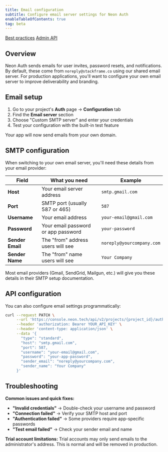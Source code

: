 ```yaml
---
title: Email configuration
subtitle: Configure email server settings for Neon Auth
enableTableOfContents: true
tag: beta
---
```


<FeatureBetaProps feature_name="Neon Auth" />

<InfoBlock>
  <DocsList title="Related docs" theme="docs">
    <a href="/docs/neon-auth/best-practices">Best practices</a>
    <a href="/docs/neon-auth/api"> Admin API</a>
  </DocsList>
</InfoBlock>

## Overview

Neon Auth sends emails for user invites, password resets, and notifications. By default, these come from `noreply@stackframe.co` using our shared email server. For production applications, you'll want to configure your own email server to improve deliverability and branding.

## Email setup

1. Go to your project's **Auth** page → **Configuration** tab
2. Find the **Email server** section
3. Choose "Custom SMTP server" and enter your credentials
4. Test your configuration with the built-in test feature

Your app will now send emails from your own domain.

## SMTP configuration

When switching to your own email server, you'll need these details from your email provider:

| Field | What you need | Example |
|-------|---------------|---------|
| **Host** | Your email server address | `smtp.gmail.com` |
| **Port** | SMTP port (usually 587 or 465) | `587` |
| **Username** | Your email address | `your-email@gmail.com` |
| **Password** | Your email password or app password | `your-password` |
| **Sender Email** | The "from" address users will see | `noreply@yourcompany.com` |
| **Sender Name** | The "from" name users will see | `Your Company` |

Most email providers (Gmail, SendGrid, Mailgun, etc.) will give you these details in their SMTP setup documentation.

## API configuration

You can also configure email settings programmatically:

```bash
curl --request PATCH \
     --url 'https://console.neon.tech/api/v2/projects/{project_id}/auth/email_server' \
     --header 'authorization: Bearer YOUR_API_KEY' \
     --header 'content-type: application/json' \
     --data '{
       "type": "standard",
       "host": "smtp.gmail.com",
       "port": 587,
       "username": "your-email@gmail.com",
       "password": "your-app-password",
       "sender_email": "noreply@yourcompany.com",
       "sender_name": "Your Company"
     }'
```

## Troubleshooting

**Common issues and quick fixes:**

- **"Invalid credentials"** → Double-check your username and password
- **"Connection failed"** → Verify your SMTP host and port
- **"Authentication failed"** → Some providers require app-specific passwords
- **"Test email failed"** → Check your sender email and name

**Trial account limitations:**
Trial accounts may only send emails to the administrator's address. This is normal and will be removed in production.

<NeedHelp /> 
